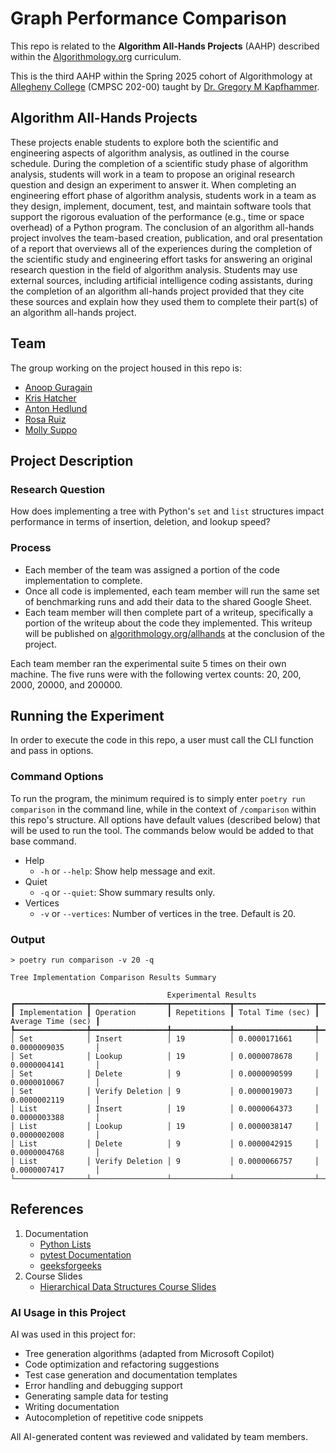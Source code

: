 # Graph Performance Comparison

This repo is related to the **Algorithm All-Hands Projects** (AAHP) described within the [Algorithmology.org](https://algorithmology.org/) curriculum.

This is the third AAHP within the Spring 2025 cohort of Algorithmology at [Allegheny College](https://sites.allegheny.edu/computer-science/) (CMPSC 202-00) taught by [Dr. Gregory M Kapfhammer](https://github.com/gkapfham).

## Algorithm All-Hands Projects

These projects enable students to explore both the scientific and engineering aspects of algorithm analysis, as outlined in the course schedule. During the completion of a scientific study phase of algorithm analysis, students will work in a team to propose an original research question and design an experiment to answer it. When completing an engineering effort phase of algorithm analysis, students work in a team as they design, implement, document, test, and maintain software tools that support the rigorous evaluation of the performance (e.g., time or space overhead) of a Python program. The conclusion of an algorithm all-hands project involves the team-based creation, publication, and oral presentation of a report that overviews all of the experiences during the completion of the scientific study and engineering effort tasks for answering an original research question in the field of algorithm analysis. Students may use external sources, including artificial intelligence coding assistants, during the completion of an algorithm all-hands project provided that they cite these sources and explain how they used them to complete their part(s) of an algorithm all-hands project.

## Team

The group working on the project housed in this repo is:

* [Anoop Guragain](https://github.com/AN00P-G)
* [Kris Hatcher](https://github.com/krishatcher)
* [Anton Hedlund](https://github.com/ahedlund01)
* [Rosa Ruiz](https://github.com/ruizrosa2905)
* [Molly Suppo](https://github.com/suppo01)

## Project Description

### Research Question

How does implementing a tree with Python's `set` and `list` structures impact performance in terms of insertion, deletion, and lookup speed?

### Process

* Each member of the team was assigned a portion of the code implementation to complete.
* Once all code is implemented, each team member will run the same set of benchmarking runs and add their data to the shared Google Sheet.
* Each team member will then complete part of a writeup, specifically a portion of the writeup about the code they implemented. This writeup will be published on [algorithmology.org/allhands](https://algorithmology.org/allhands/) at the conclusion of the project.

Each team member ran the experimental suite 5 times on their own machine. The five runs were with the following vertex counts: 20, 200, 2000, 20000, and 200000.

## Running the Experiment

In order to execute the code in this repo, a user must call the CLI function and pass in options.

### Command Options

To run the program, the minimum required is to simply enter `poetry run comparison` in the command line, while in the context of `/comparison` within this repo's structure. All options have default values (described below) that will be used to run the tool. The commands below would be added to that base command.

* Help
  * `-h` or `--help`: Show help message and exit.
* Quiet
  * `-q` or `--quiet`: Show summary results only.
* Vertices
  * `-v` or `--vertices`: Number of vertices in the tree. Default is 20.

### Output

```command
> poetry run comparison -v 20 -q

Tree Implementation Comparison Results Summary

                                   Experimental Results                                   
┏━━━━━━━━━━━━━━━━┳━━━━━━━━━━━━━━━━━┳━━━━━━━━━━━━━┳━━━━━━━━━━━━━━━━━━┳━━━━━━━━━━━━━━━━━━━━┓
┃ Implementation ┃ Operation       ┃ Repetitions ┃ Total Time (sec) ┃ Average Time (sec) ┃
┡━━━━━━━━━━━━━━━━╇━━━━━━━━━━━━━━━━━╇━━━━━━━━━━━━━╇━━━━━━━━━━━━━━━━━━╇━━━━━━━━━━━━━━━━━━━━┩
│ Set            │ Insert          │ 19          │ 0.0000171661     │ 0.0000009035       │
│ Set            │ Lookup          │ 19          │ 0.0000078678     │ 0.0000004141       │
│ Set            │ Delete          │ 9           │ 0.0000090599     │ 0.0000010067       │
│ Set            │ Verify Deletion │ 9           │ 0.0000019073     │ 0.0000002119       │
│ List           │ Insert          │ 19          │ 0.0000064373     │ 0.0000003388       │
│ List           │ Lookup          │ 19          │ 0.0000038147     │ 0.0000002008       │
│ List           │ Delete          │ 9           │ 0.0000042915     │ 0.0000004768       │
│ List           │ Verify Deletion │ 9           │ 0.0000066757     │ 0.0000007417       │
└────────────────┴─────────────────┴─────────────┴──────────────────┴────────────────────┘
```

## References

1. Documentation
    - [Python Lists](https://docs.python.org/3/tutorial/datastructures.html#more-on-lists)
    - [pytest Documentation](https://docs.pytest.org/en/stable/)
    - [geeksforgeeks](https://www.geeksforgeeks.org/python-dictionary-update-method/)
2. Course Slides
    - [Hierarchical Data Structures Course Slides](https://algorithmology.org/slides/weekthirteen/#/title-slide)

### AI Usage in this Project

AI was used in this project for:
- Tree generation algorithms (adapted from Microsoft Copilot)
- Code optimization and refactoring suggestions
- Test case generation and documentation templates
- Error handling and debugging support
- Generating sample data for testing
- Writing documentation
- Autocompletion of repetitive code snippets

All AI-generated content was reviewed and validated by team members.